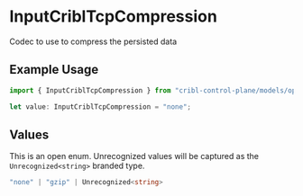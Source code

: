 # InputCriblTcpCompression

Codec to use to compress the persisted data

## Example Usage

```typescript
import { InputCriblTcpCompression } from "cribl-control-plane/models/operations";

let value: InputCriblTcpCompression = "none";
```

## Values

This is an open enum. Unrecognized values will be captured as the `Unrecognized<string>` branded type.

```typescript
"none" | "gzip" | Unrecognized<string>
```